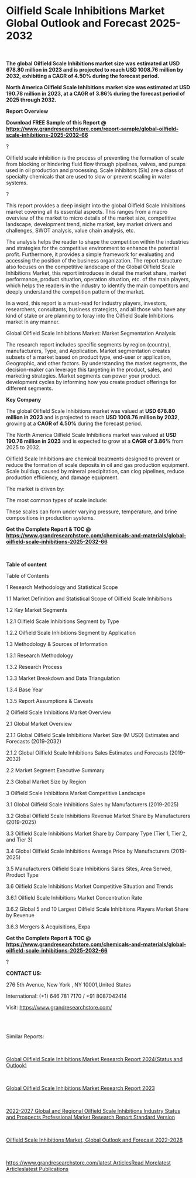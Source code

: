 <h1>Oilfield Scale Inhibitions Market Global Outlook and Forecast 2025-2032</h1><br/><p><strong>The global Oilfield Scale Inhibitions market size was estimated at USD 678.80 million in 2023 and is projected to reach USD 1008.76 million by 2032, exhibiting a <strong>CAGR</strong> of 4.50% during the forecast period.</strong></p>
 
 
 
 <p><strong>North America Oilfield Scale Inhibitions market size was estimated at USD 190.78 million in 2023, at a <strong>CAGR</strong> of 3.86% during the forecast period of 2025 through 2032.</strong></p>
 
 
 
 <p><strong>Report Overview</strong></p>
 
 
 
 <div><b>Download FREE Sample of this Report @ <a href="https://www.grandresearchstore.com/report-sample/global-oilfield-scale-inhibitions-2025-2032-66">https://www.grandresearchstore.com/report-sample/global-oilfield-scale-inhibitions-2025-2032-66</a></b></div>
 
 
 
 <p>? </p>
 
 
 
 <p>Oilfield scale inhibition is the process of preventing the formation of scale from blocking or hindering fluid flow through pipelines, valves, and pumps used in oil production and processing. Scale inhibitors (SIs) are a class of specialty chemicals that are used to slow or prevent scaling in water systems.</p>
 
 
 
 <p>? </p>
 
 
 
 <p>This report provides a deep insight into the global Oilfield Scale Inhibitions market covering all its essential aspects. This ranges from a macro overview of the market to micro details of the market size, competitive landscape, development trend, niche market, key market drivers and challenges, SWOT analysis, value chain analysis, etc.</p>
 
 
 
 <p>The analysis helps the reader to shape the competition within the industries and strategies for the competitive environment to enhance the potential profit. Furthermore, it provides a simple framework for evaluating and accessing the position of the business organization. The report structure also focuses on the competitive landscape of the Global Oilfield Scale Inhibitions Market, this report introduces in detail the market share, market performance, product situation, operation situation, etc. of the main players, which helps the readers in the industry to identify the main competitors and deeply understand the competition pattern of the market.</p>
 
 
 
 <p>In a word, this report is a must-read for industry players, investors, researchers, consultants, business strategists, and all those who have any kind of stake or are planning to foray into the Oilfield Scale Inhibitions market in any manner.</p>
 
 
 
 <p>Global Oilfield Scale Inhibitions Market: Market Segmentation Analysis</p>
 
 
 
 <p>The research report includes specific segments by region (country), manufacturers, Type, and Application. Market segmentation creates subsets of a market based on product type, end-user or application, Geographic, and other factors. By understanding the market segments, the decision-maker can leverage this targeting in the product, sales, and marketing strategies. Market segments can power your product development cycles by informing how you create product offerings for different segments.</p>
 
 
 
 <p><strong>Key Company</strong></p>
 
 
 
 <p>The global Oilfield Scale Inhibitions market was valued at <strong>USD 678.80 million in 2023</strong> and is projected to reach <strong>USD 1008.76 million by 2032</strong>, growing at a <strong><strong>CAGR</strong> of 4.50%</strong> during the forecast period.</p>
 
 
 
 <p>The North America Oilfield Scale Inhibitions market was valued at <strong>USD 190.78 million in 2023</strong> and is expected to grow at a <strong><strong>CAGR</strong> of 3.86%</strong> from 2025 to 2032.</p>
 
 
 
 <p>Oilfield Scale Inhibitions are chemical treatments designed to prevent or reduce the formation of scale deposits in oil and gas production equipment. Scale buildup, caused by mineral precipitation, can clog pipelines, reduce production efficiency, and damage equipment.</p>
 
 
 
 <p>The market is driven by:</p>
 
 
 
 <p>The most common types of scale include:</p>
 
 
 
 <p>These scales can form under varying pressure, temperature, and brine compositions in production systems.</p>
 
 
 
 <div><b>Get the Complete Report & TOC @ <a href="https://www.grandresearchstore.com/chemicals-and-materials/global-oilfield-scale-inhibitions-2025-2032-66">https://www.grandresearchstore.com/chemicals-and-materials/global-oilfield-scale-inhibitions-2025-2032-66</a></b></div>
 
 
 
 <p><br />
 
 <b>Table of content</b></p>
 
 
 
 <p>Table of Contents<br />
 
 1 Research Methodology and Statistical Scope<br />
 
 1.1 Market Definition and Statistical Scope of Oilfield Scale Inhibitions<br />
 
 1.2 Key Market Segments<br />
 
 1.2.1 Oilfield Scale Inhibitions Segment by Type<br />
 
 1.2.2 Oilfield Scale Inhibitions Segment by Application<br />
 
 1.3 Methodology & Sources of Information<br />
 
 1.3.1 Research Methodology<br />
 
 1.3.2 Research Process<br />
 
 1.3.3 Market Breakdown and Data Triangulation<br />
 
 1.3.4 Base Year<br />
 
 1.3.5 Report Assumptions & Caveats<br />
 
 2 Oilfield Scale Inhibitions Market Overview<br />
 
 2.1 Global Market Overview<br />
 
 2.1.1 Global Oilfield Scale Inhibitions Market Size (M USD) Estimates and Forecasts (2019-2032)<br />
 
 2.1.2 Global Oilfield Scale Inhibitions Sales Estimates and Forecasts (2019-2032)<br />
 
 2.2 Market Segment Executive Summary<br />
 
 2.3 Global Market Size by Region<br />
 
 3 Oilfield Scale Inhibitions Market Competitive Landscape<br />
 
 3.1 Global Oilfield Scale Inhibitions Sales by Manufacturers (2019-2025)<br />
 
 3.2 Global Oilfield Scale Inhibitions Revenue Market Share by Manufacturers (2019-2025)<br />
 
 3.3 Oilfield Scale Inhibitions Market Share by Company Type (Tier 1, Tier 2, and Tier 3)<br />
 
 3.4 Global Oilfield Scale Inhibitions Average Price by Manufacturers (2019-2025)<br />
 
 3.5 Manufacturers Oilfield Scale Inhibitions Sales Sites, Area Served, Product Type<br />
 
 3.6 Oilfield Scale Inhibitions Market Competitive Situation and Trends<br />
 
 3.6.1 Oilfield Scale Inhibitions Market Concentration Rate<br />
 
 3.6.2 Global 5 and 10 Largest Oilfield Scale Inhibitions Players Market Share by Revenue<br />
 
 3.6.3 Mergers & Acquisitions, Expa</p>
 
 
 
 <div><b>Get the Complete Report & TOC @ <a href="https://www.grandresearchstore.com/chemicals-and-materials/global-oilfield-scale-inhibitions-2025-2032-66">https://www.grandresearchstore.com/chemicals-and-materials/global-oilfield-scale-inhibitions-2025-2032-66</a></b></div>
 
 
 
 <p>? </p>
 
 
 
 <p><b>CONTACT US:</b><br />
 
 276 5th Avenue, New York , NY 10001,United States<br />
 
 International: (+1) 646 781 7170 / +91 8087042414<br />
 
 Visit: <a href="https://www.grandresearchstore.com/">https://www.grandresearchstore.com/</a><br />
 
 <br />
 
 <br />
 
 Similar Reports:<br />
 
 <br />
 
 <a href="https://www.grandresearchstore.com/chemicals-and-materials/global-oilfield-scale-inhibitions-2024-913">Global Oilfield Scale Inhibitions Market Research Report 2024(Status and Outlook)</a><br />
 
 <br />
 
 <a href="https://www.grandresearchstore.com/chemicals-and-materials/global-oilfield-scale-inhibitions-2023-257">Global Oilfield Scale Inhibitions Market Research Report 2023</a><br />
 
 <br />
 
 <a href="https://www.grandresearchstore.com/chemicals-and-materials/global-regional-oilfield-scale-inhibitions-2022-2027-571">2022-2027 Global and Regional Oilfield Scale Inhibitions Industry Status and Prospects Professional Market Research Report Standard Version</a><br />
 
 <br />
 
 <a href="https://www.grandresearchstore.com/chemicals-and-materials/global-oilfield-scale-inhibitions-forecast-2022-2028-637">Oilfield Scale Inhibitions Market, Global Outlook and Forecast 2022-2028</a><br />
 
 <br />
 
 <a href="https://gyeongbokgung.com">https://www.grandresearchstore.com/</a><a href="https://hallyeomaritime.com">latest Articles</a><a href="https://jingwansa.com">Read More</a><a href="https://nguoiviet.jp/">latest Articles</a><a href="https://www.intelmarketresearch.com/">latest Publications</a></p>